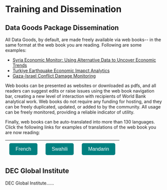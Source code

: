 # Training and Dissemination

## Data Goods Package Dissemination

All Data Goods, by default, are made freely available via web books-- in the same format at the web book you are reading. Following are some examples:

* [Syria Economic Monitor: Using Alternative Data to Uncover Economic Trends](https://datapartnership.org/syria-economic-monitor/README.html)
* [Turkiye Earthquake Economic Imapct Analytics](https://datapartnership.org/turkiye-earthquake-impact/README.html#)
* [Gaza-Israel Conflict Damage Monitoring](https://datapartnership.org/gaza-israel-conflict-impact-analysis/notebooks/nighttime-lights/nighttime-lights.html)

Web books can be presented as websites or downloaded as pdfs, and all readers can suggest edits or raise issues using the web book navigation bar, creating a new level of interaction with recipients of World Bank analytical work. Web books do not require any funding for hosting, and they can be freely duplicated, updated, or added to by the community. All usage can be freely monitored, providing a reliable indicator of utility. 

Finally, web books can be auto-translated into more than 130 languages. Click the following links for examples of translations of the web book you are now reading:

| <a href="https://holly--transport-github-io.translate.goog/goods-template/README.html?_x_tr_sl=en&_x_tr_tl=fr&_x_tr_hl=en&_x_tr_pto=wapp">	<button style="background-color: teal; color: white; padding: 10px 20px; border: none; text-align: center; text-decoration: none; display: inline-block; font-size: 16px; margin: 5px; cursor: pointer; border-radius: 5px;">French</button></a> | <a href="https://holly--transport-github-io.translate.goog/goods-template/README.html?_x_tr_sl=en&_x_tr_tl=sw&_x_tr_hl=en&_x_tr_pto=wapp">	<button style="background-color: teal; color: white; padding: 10px 20px; border: none; text-align: center; text-decoration: none; display: inline-block; font-size: 16px; margin: 5px; cursor: pointer; border-radius: 5px;">Swahili</button></a> | <a href="https://holly--transport-github-io.translate.goog/goods-template/README.html?_x_tr_sl=en&_x_tr_tl=zh-CN&_x_tr_hl=en&_x_tr_pto=wapp">	<button style="background-color: teal; color: white; padding: 10px 20px; border: none; text-align: center; text-decoration: none; display: inline-block; font-size: 16px; margin: 5px; cursor: pointer; border-radius: 5px;">Mandarin</button></a> |
| ------------------------------------------------------------ | ------------------------------------------------------------ | ------------------------------------------------------------ |





## DEC Global Institute

DEC Global Institute......
